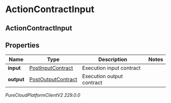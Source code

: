 # ActionContractInput

## ActionContractInput

## Properties

|Name | Type | Description | Notes|
|------------ | ------------- | ------------- | -------------|
| **input** | [PostInputContract](PostInputContract) | Execution input contract | |
| **output** | [PostOutputContract](PostOutputContract) | Execution output contract | |



_PureCloudPlatformClientV2 229.0.0_
